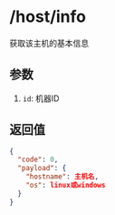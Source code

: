 # /host/info

获取该主机的基本信息

## 参数

1. `id`: 机器ID

## 返回值

```json
{
  "code": 0,
  "payload": {
    "hostname": 主机名,
    "os": linux或windows
  }
}
```

